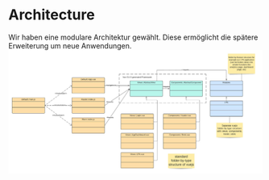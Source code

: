 # Architecture
Wir haben eine modulare Architektur gewählt. Diese ermöglicht die spätere Erweiterung um neue Anwendungen.
![Image of Architecture](images/frontend_architecture.jpeg)